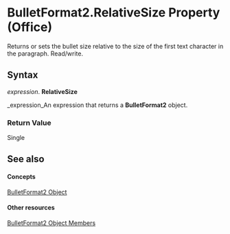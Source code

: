 
# BulletFormat2.RelativeSize Property (Office)

Returns or sets the bullet size relative to the size of the first text character in the paragraph. Read/write.


## Syntax

 _expression_. **RelativeSize**

 _expression_An expression that returns a  **BulletFormat2** object.


### Return Value

Single


## See also


#### Concepts


 [BulletFormat2 Object](ad4c2a05-c34d-fbd4-6b12-3153b94d2c4e.md)
#### Other resources


 [BulletFormat2 Object Members](1a86b4e3-0c8c-1900-708f-37486bf71169.md)

